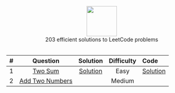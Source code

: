<p align="center">
  <a href="https://leetcode.com/RodneyShag">
    <img height=80 src="https://leetcode.com/static/webpack_bundles/images/logo-dark.e99485d9b.svg">
  </a>
  <br>203 efficient solutions to LeetCode problems
  <br><br>
</p>


|   ﻿#  |                                                                     Question                                                                     |                                                                             Solution                                                                            | Difficulty | Code |
|:----:|:------------------------------------------------------------------------------------------------------------------------------------------------:|:---------------------------------------------------------------------------------------------------------------------------------------------------------------:|:----------:|:----------|
|   1  | [Two Sum](https://leetcode.com/problems/two-sum)                                                    |                  [Solution](https://github.com/mandardharurkar/LeetCodeSolutions/blob/master/code/LeetCodeSolutions/solutions/Two%20Sum.md)                  |    Easy    | [Solution](https://github.com/mandardharurkar/LeetCodeSolutions/blob/master/code/LeetCodeSolutions/src/main/java/TwoSum.java) |
|   2  | [Add Two Numbers](https://leetcode.com/problems/add-two-numbers)                                    |                                                                                                                                                              |   Medium   |
